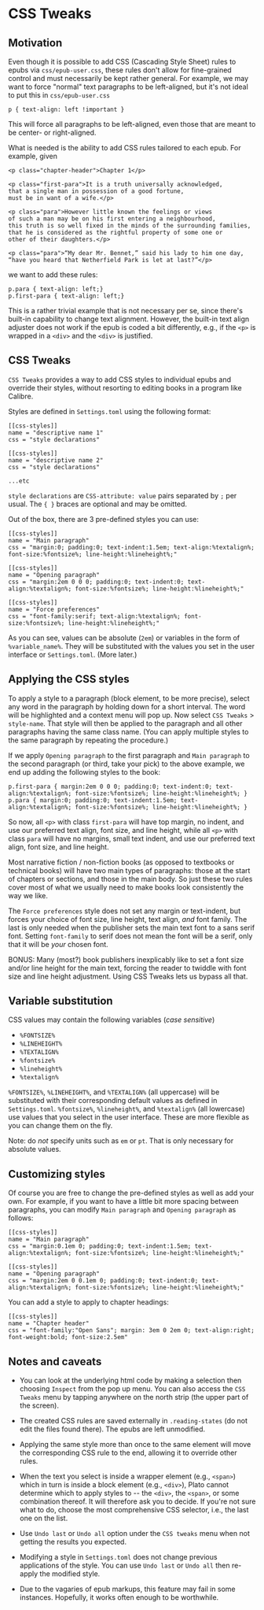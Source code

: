 # CSS Tweaks

## Motivation

Even though it is possible to add CSS (Cascading Style Sheet) rules to epubs via `css/epub-user.css`, these rules don't allow for fine-grained control and must necessarily be kept rather general. For example, we may want to force "normal" text paragraphs to be left-aligned, but it's not ideal to put this in `css/epub-user.css`

```
p { text-align: left !important }
```

This will force all paragraphs to be left-aligned, even those that are meant to be center- or right-aligned.

What is needed is the ability to add CSS rules tailored to each epub. For example, given

```
<p class="chapter-header">Chapter 1</p>

<p class="first-para">It is a truth universally acknowledged,
that a single man in possession of a good fortune,
must be in want of a wife.</p>

<p class="para">However little known the feelings or views
of such a man may be on his first entering a neighbourhood,
this truth is so well fixed in the minds of the surrounding families,
that he is considered as the rightful property of some one or
other of their daughters.</p>

<p class="para">“My dear Mr. Bennet,” said his lady to him one day,
“have you heard that Netherfield Park is let at last?”</p>
```

we want to add these rules:

```
p.para { text-align: left;}
p.first-para { text-align: left;}
```

This is a rather trivial example that is not necessary per se, since there's built-in capability to change text alignment. However, the built-in text align adjuster does not work if the epub is coded a bit differently, e.g., if the `<p>` is wrapped in a `<div>` and the `<div>` is justified.

## CSS Tweaks

`CSS Tweaks` provides a way to add CSS styles to individual epubs and override their styles, without resorting to editing books in a program like Calibre.

Styles are defined in `Settings.toml` using the following format:

```
[[css-styles]]
name = "descriptive name 1"
css = "style declarations"

[[css-styles]]
name = "descriptive name 2"
css = "style declarations"

...etc
```

`style declarations` are `CSS-attribute: value` pairs separated by `;` per usual.  The `{ }` braces are optional and may be omitted.

Out of the box, there are 3 pre-defined styles you can use:

```
[[css-styles]]
name = "Main paragraph"
css = "margin:0; padding:0; text-indent:1.5em; text-align:%textalign%; font-size:%fontsize%; line-height:%lineheight%;"

[[css-styles]]
name = "Opening paragraph"
css = "margin:2em 0 0 0; padding:0; text-indent:0; text-align:%textalign%; font-size:%fontsize%; line-height:%lineheight%;"

[[css-styles]]
name = "Force preferences"
css = "font-family:serif; text-align:%textalign%; font-size:%fontsize%; line-height:%lineheight%;"
```

As you can see, values can be absolute (`2em`) or variables in the form of `%variable_name%`. They will be substituted with the values you set in the user interface or `Settings.toml`. (More later.)

## Applying the CSS styles

To apply a style to a paragraph (block element, to be more precise), select any word in the paragraph by holding down for a short interval. The word will be highlighted and a context menu will pop up. Now select `CSS Tweaks` > `style-name`. That style will then be applied to the paragraph and all other paragraphs having the same class name. (You can apply multiple styles to the same paragraph by repeating the procedure.)

If we apply `Opening paragraph` to the first paragraph and `Main paragraph` to the second paragraph (or third, take your pick) to the above example, we end up adding the following styles to the book:

```
p.first-para { margin:2em 0 0 0; padding:0; text-indent:0; text-align:%textalign%; font-size:%fontsize%; line-height:%lineheight%; }
p.para { margin:0; padding:0; text-indent:1.5em; text-align:%textalign%; font-size:%fontsize%; line-height:%lineheight%; }
```

So now, all `<p>` with class `first-para` will have top margin, no indent, and use our preferred text align, font size, and line height, while all `<p>` with class `para` will have no margins, small text indent, and use our preferred text align, font size, and line height.

Most narrative fiction / non-fiction books (as opposed to textbooks or technical books) will have two main types of paragraphs: those at the start of chapters or sections, and those in the main body. So just these two rules cover most of what we usually need to make books look consistently the way we like.

The `Force preferences` style does not set any margin or text-indent, but forces your choice of font size, line height, text align, *and* font family. The last is only needed when the publisher sets the main text font to a sans serif font. Setting `font-family` to serif does not mean the font will be a serif, only that it will be *your* chosen font.

BONUS: Many (most?) book publishers inexplicably like to set a font size and/or line height for the main text, forcing the reader to twiddle with font size and line height adjustment. Using CSS Tweaks lets us bypass all that.

## Variable substitution

CSS values may contain the following variables (*case sensitive*)

* `%FONTSIZE%`
* `%LINEHEIGHT%`
* `%TEXTALIGN%`
* `%fontsize%`
* `%lineheight%`
* `%textalign%`

`%FONTSIZE%`, `%LINEHEIGHT%`, and `%TEXTALIGN%` (all uppercase) will be substituted with their corresponding default values as defined in `Settings.toml`. `%fontsize%`, `%lineheight%`, and `%textalign%` (all lowercase) use values that you select in the user interface. These are more flexible as you can change them on the fly.

Note: do *not* specify units such as `em` or `pt`. That is only necessary for absolute values.

## Customizing styles

Of course you are free to change the pre-defined styles as well as add your own. For example, if you want to have a little bit more spacing between paragraphs, you can modify `Main paragraph` and `Opening paragraph` as follows:

```
[[css-styles]]
name = "Main paragraph"
css = "margin:0.1em 0; padding:0; text-indent:1.5em; text-align:%textalign%; font-size:%fontsize%; line-height:%lineheight%;"

[[css-styles]]
name = "Opening paragraph"
css = "margin:2em 0 0.1em 0; padding:0; text-indent:0; text-align:%textalign%; font-size:%fontsize%; line-height:%lineheight%;"
```

You can add a style to apply to chapter headings:

```
[[css-styles]]
name = "Chapter header"
css = "font-family:"Open Sans"; margin: 3em 0 2em 0; text-align:right; font-weight:bold; font-size:2.5em"
```

## Notes and caveats

* You can look at the underlying html code by making a selection then choosing `Inspect` from the pop up menu. You can also access the `CSS Tweaks` menu by tapping anywhere on the north strip (the upper part of the screen).

* The created CSS rules are saved externally in `.reading-states` (do not edit the files found there). The epubs are left unmodified.

* Applying the same style more than once to the same element will move the corresponding CSS rule to the end, allowing it to override other rules.

* When the text you select is inside a wrapper element (e.g., `<span>`) which in turn is inside a block element (e.g., `<div>`), Plato cannot determine which to apply styles to -- the `<div>`, the `<span>`, or some combination thereof. It will therefore ask you to decide. If you're not sure what to do, choose the most comprehensive CSS selector, i.e., the last one on the list.

* Use `Undo last` or `Undo all` option under the `CSS tweaks` menu when not getting the results you expected.

* Modifying a style in `Settings.toml` does not change previous applications of the style. You can use `Undo last` or `Undo all` then re-apply the modified style.

* Due to the vagaries of epub markups, this feature may fail in some instances. Hopefully, it works often enough to be worthwhile.